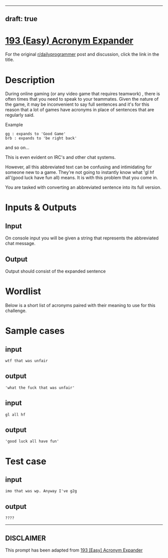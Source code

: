 ---
draft: true
----

# [193 (Easy) Acronym Expander](https://www.reddit.com/r/dailyprogrammer/comments/2ptrmp/20141219_challenge_193_easy_acronym_expander/)

For the original [r/dailyprogrammer](https://www.reddit.com/r/dailyprogrammer/) post and discussion, click the link in the title.

# Description
During online gaming (or any video game that requires teamwork) , there is often times that you need to speak to your teammates. Given the nature of the game, it may be inconvenient to say full sentences and it's for this reason that a lot of games have acronyms in place of sentences that are regularly said.

Example


```
gg : expands to 'Good Game'
brb : expands to 'be right back'
```
and so on...

This is even evident on IRC's and other chat systems.

However, all this abbreviated text can be confusing and intimidating for someone new to a game. They're not going to instantly know what 'gl hf all'(good luck have fun all) means. It is with this problem that you come in.

You are tasked with converting an abbreviated sentence into its full version.

# Inputs & Outputs
## Input
On console input you will be given a string that represents the abbreviated chat message.

## Output
Output should consist of the expanded sentence

# Wordlist
Below is a short list of acronyms paired with their meaning to use for this challenge.

# Sample cases
## input

```
wtf that was unfair
```
## output

```
'what the fuck that was unfair'
```
## input

```
gl all hf
```
## output

```
'good luck all have fun'
```
# Test case
## input

```
imo that was wp. Anyway I've g2g
```
## output

```
????
```

----
## **DISCLAIMER**
This prompt has been adapted from [193 [Easy] Acronym Expander](https://www.reddit.com/r/dailyprogrammer/comments/2ptrmp/20141219_challenge_193_easy_acronym_expander/
)
